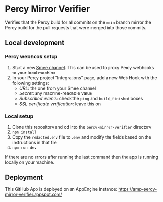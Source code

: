 # Percy Mirror Verifier

Verifies that the Percy build for all commits on the `main` branch mirror the Percy build for the pull requests that were merged into those commits.

## Local development

### Percy webhook setup

1. Start a new [Smee channel](https://smee.io/). This can be used to proxy
   Percy webhooks to your local machine
2. In your Percy project "Integrations" page, add a new Web Hook with the
   following settings:
   - _URL_: the one from your Smee channel
   - _Secret_: any machine-readable value
   - _Subscribed events_: check the `ping` and `build_finished` boxes
   - _SSL certificate verification_: leave this on

### Local setup

1. Clone this repository and cd into the `percy-mirror-verifier` directory
2. `npm install`
3. Copy the `redacted.env` file to `.env` and modify the fields based on the
   instructions in that file
4. `npm run dev`

If there are no errors after running the last command then the app is running
locally on your machine.

## Deployment

This GitHub App is deployed on an AppEngine instance:
https://amp-percy-mirror-verifier.appspot.com/
